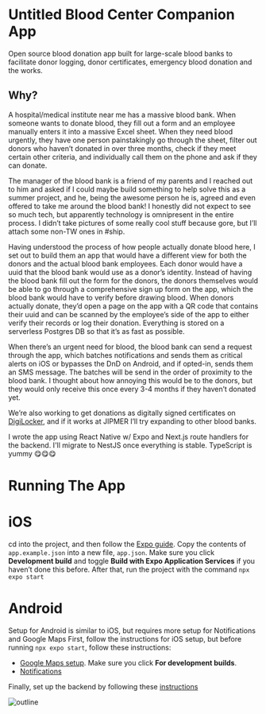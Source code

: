 # Untitled Blood Center Companion App
Open source blood donation app built for large-scale blood banks to facilitate donor logging, donor certificates, emergency blood donation and the works.

## Why?
A hospital/medical institute near me has a massive blood bank. When someone wants to donate blood, they fill out a form and an employee manually enters it into a massive Excel sheet. When they need blood urgently, they have one person painstakingly go through the sheet, filter out donors who haven’t donated in over three months, check if they meet certain other criteria, and individually call them on the phone and ask if they can donate.

The manager of the blood bank is a friend of my parents and I reached out to him and asked if I could maybe build something to help solve this as a summer project, and he, being the awesome person he is, agreed and even offered to take me around the blood bank! I honestly did not expect to see so much tech, but apparently technology is omnipresent in the entire process. I didn’t take pictures of some really cool stuff because gore, but I’ll attach some non-TW ones in #ship.

Having understood the process of how people actually donate blood here, I set out to build them an app that would have a different view for both the donors and the actual blood bank employees. Each donor would have a uuid that the blood bank would use as a donor’s identity. Instead of having the blood bank fill out the form for the donors, the donors themselves would be able to go through a comprehensive sign up form on the app, which the blood bank would have to verify before drawing blood. When donors actually donate, they’d open a page on the app with a QR code that contains their uuid and can be scanned by the employee’s side of the app to either verify their records or log their donation. Everything is stored on a serverless Postgres DB so that it’s as fast as possible.

When there’s an urgent need for blood, the blood bank can send a request through the app, which batches notifications and sends them as critical alerts on iOS or bypasses the DnD on Android, and if opted-in, sends them an SMS message. The batches will be send in the order of proximity to the blood bank. I thought about how annoying this would be to the donors, but they would only receive this once every 3-4 months if they haven’t donated yet.

We’re also working to get donations as digitally signed certificates on [DigiLocker](https://www.digilocker.gov.in), and if it works at JIPMER I’ll try expanding to other blood banks.

I wrote the app using React Native w/ Expo and Next.js route handlers for the backend. I'll migrate to NestJS once everything is stable. TypeScript is yummy 😋😋😋

# Running The App

# iOS
cd into the project, and then follow the [Expo guide](https://docs.expo.dev/get-started/set-up-your-environment/). Copy the contents of `app.example.json` into a new file, `app.json`. Make sure you click **Development build** and toggle **Build with Expo Application Services** if you haven’t done this before. After that, run the project with the command ```npx expo start```

# Android
Setup for Android is similar to iOS, but requires more setup for Notifications and Google Maps
First, follow the instructions for iOS setup, but before running `npx expo start`, follow these instructions:
- [Google Maps setup](https://docs.expo.dev/versions/latest/sdk/map-view/#android). Make sure you click **For development builds**.
- [Notifications](https://docs.expo.dev/push-notifications/fcm-credentials/)


Finally, set up the backend by following these [instructions](https://github.com/mikidoodle/bloodbankapi)


![outline](https://i.imgur.com/8rNSFwg.png)

